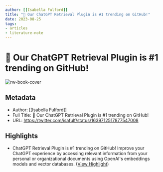 ```yaml
---
author: [[Isabella Fulford]]
title: "🌟 Our ChatGPT Retrieval Plugin is #1 trending on GitHub!"
date: 2023-08-25
tags: 
- articles
- literature-note
---
```

# 🌟 Our ChatGPT Retrieval Plugin is #1 trending on GitHub!

![rw-book-cover](https://pbs.twimg.com/profile_images/1440534288571645960/eln6MCRw_normal.jpg)

## Metadata
- Author: [[Isabella Fulford]]
- Full Title: 🌟 Our ChatGPT Retrieval Plugin is #1 trending on GitHub!
- URL: https://twitter.com/isafulf/status/1639712517877547008

## Highlights
- ChatGPT Retrieval Plugin is #1 trending on GitHub! Improve your ChatGPT experience by accessing relevant information from your personal or organizational documents using OpenAI's embeddings models and vector databases. ([View Highlight](https://read.readwise.io/read/01gwengmfc0f358d1bh67z5f7v))
